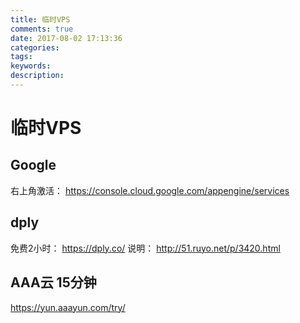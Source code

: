 ```yaml
---
title: 临时VPS
comments: true
date: 2017-08-02 17:13:36
categories:
tags:
keywords:
description:
---
```

# 临时VPS
## Google
右上角激活： 
https://console.cloud.google.com/appengine/services

## dply
免费2小时： https://dply.co/
说明： http://51.ruyo.net/p/3420.html 


## AAA云 15分钟
https://yun.aaayun.com/try/
